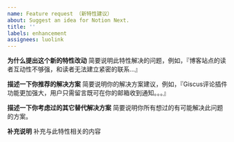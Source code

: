 ```yaml
---
name: Feature request （新特性建议）
about: Suggest an idea for Notion Next.
title: ''
labels: enhancement
assignees: luolink
---
```


<!--
  !!! 重要 !!!
  请遵守这个模板的格式填写，否则你的Issue将被关闭
-->

**为什么提出这个新的特性改动**
简要说明此特性解决的问题，例如，『博客站点的读者互动性不够强，和读者无法建立紧密的联系...』

**描述一下你推荐的解决方案**
简要说明你的解决方案建议，例如，『Giscus评论插件功能更加强大，用户只需留言既可在你的邮箱收到通知。。。』

**描述一下你考虑过的其它替代解决方案**
简要说明你所有想过的有可能解决此问题的方案。

**补充说明**
补充与此特性相关的内容

